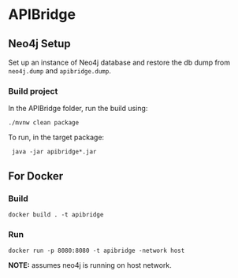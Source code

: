 # APIBridge


## Neo4j Setup

Set up an instance of Neo4j database and restore the db dump from ```neo4j.dump``` and ```apibridge.dump```.

### Build project

In the APIBridge folder, run the build using:

```./mvnw clean package ```

To run, in the target package:

``` java -jar apibridge*.jar```

## For Docker

### Build

```docker build . -t apibridge```

### Run

```docker run -p 8080:8080 -t apibridge -network host```

__NOTE:__ assumes neo4j is running on host network.
